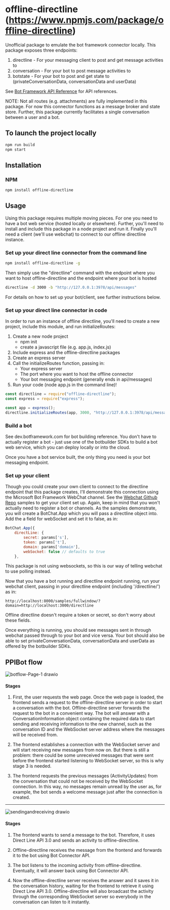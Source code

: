 offline-directline
(https://www.npmjs.com/package/offline-directline)
================
Unofficial package to emulate the bot framework connector locally. This package exposes three endpoints: 
1. directline - For your messaging client to post and get message activities to
2. conversation - For your bot to post message activities to
3. botstate - For your bot to post and get state to (privateConversationData, conversationData and userData)

See [Bot Framework API Reference](https://docs.microsoft.com/en-us/bot-framework/rest-api/bot-framework-rest-connector-api-reference) for API references. 

NOTE: Not all routes (e.g. attachments) are fully implemented in this package. For now this connector functions as a message broker and state store. Further, this package currently facilitates a single conversation between a user and a bot.

## To launch the project locally

```sh
npm run build
npm start
```

## Installation

### NPM

```sh
npm install offline-directline
```

## Usage

Using this package requires multiple moving pieces. For one you need to have a bot web service (hosted locally or elsewhere). Further, you'll need to install and include this package in a node project and run it. Finally you'll need a client (we'll use webchat) to connect to our offline directline instance. 

### Set up your direct line connector from the command line

```sh
npm install offline-directline -g
```
Then simply use the "directline" command with the endpoint where you want to host offline-directline and the endpoint where your bot is hosted

```sh
directline -d 3000 -b "http://127.0.0.1:3978/api/messages"
```

For details on how to set up your bot/client, see further instructions below.

### Set up your direct line connector in code
In order to run an instance of offline directline, you'll need to create a new project, include this module, and run initializeRoutes:

1. Create a new node project 
    * npm init 
    * create a javascript file (e.g. app.js, index.js)
2. Include express and the offline-directline packages
3. Create an express server
4. Call the initializeRoutes function, passing in:
    * Your express server
    * The port where you want to host the offline connector
    * Your bot messaging endpoint (generally ends in api/messages)
4. Run your code (node app.js in the command line)!

```js
const directline = require("offline-directline");
const express = require("express");

const app = express();
directline.initializeRoutes(app, 3000, "http://127.0.0.1:3978/api/messages");
```

### Build a bot 
See dev.botframework.com for bot building reference. You don't have to actually register a bot - just use one of the botbuilder SDKs to build a bot web service, which you can deploy locally or into the cloud. 

Once you have a bot service built, the only thing you need is your bot messaging endpoint.

### Set up your client
Though you could create your own client to connect to the directline endpoint that this package creates, I'll demonstrate this connection using the Microsoft Bot Framework WebChat channel. See the [Webchat Github Repo](https://github.com/Microsoft/BotFramework-WebChat) samples to get your client set up. Again, keep in mind that you won't actually need to register a bot or channels. As the samples demonstrate, you will create a BotChat.App which you will pass a directline object into. Add the a field for webSocket and set it to false, as in:

```js
BotChat.App({
    directLine: {
        secret: params['s'],
        token: params['t'],
        domain: params['domain'],
        webSocket: false // defaults to true
    },
```
This package is not using websockets, so this is our way of telling webchat to use polling instead. 

Now that you have a bot running and directline endpoint running, run your webchat client, passing in your directline endpoint (including '/directline/') as in:

```
http://localhost:8000/samples/fullwindow/?domain=http://localhost:3000/directline
```
Offline directline doesn't require a token or secret, so don't worry about these fields. 


Once everything is running, you should see messages sent in through webchat passed through to your bot and vice versa. Your bot should also be able to set privateConversationData, conversationData and userData as offered by the botbuilder SDKs.

## PPIBot flow
![botflow-Page-1 drawio](https://user-images.githubusercontent.com/62081471/137207168-053988a4-1974-48bb-a151-d71b982bbbea.png)

#### Stages

1. First, the user requests the web page. Once the web page is loaded, the frontend sends a request to the
offline-directline server in order to start a conversation with the bot. Offline-directline server forwards the
request to the bot in a convenient way. The bot will answer with a ConversationInformation object containing
the required data to start sending and receiving information to the new channel, such as the conversation ID
and the WebSocket server address where the messages will be received from.

2. The frontend establishes a connection with the WebSocket server and will start receiving new messages
from now on. But there is still a problem: there could be some unreceived messages that were sent before
the frontend started listening to WebSocket server, so this is why stage 3 is needed.

3. The frontend requests the previous messages (ActivityUpdates) from the conversation that could not be
received by the WebSocket connection. In this way, no messages remain unread by the user as, for example,
the bot sends a welcome message just after the connection is created.

* * *

![sendingandreceiving drawio](https://user-images.githubusercontent.com/62081471/137521293-8ddf266c-1120-43fd-a1e8-67b9fa064078.png)

#### Stages

1. The frontend wants to send a message to the bot. Therefore, it uses Direct Line API 3.0 and sends an activity to offline-directline.

2. Offline-directline receives the message from the frontend and forwards it to the bot using Bot Connector API.

3. The bot listens to the incoming activity from offline-directline. Eventually, it will answer back using Bot Connector API.

4. Now the offline-directline server receives the answer and it saves it in the conversation history, waiting for the frontend to retrieve it using Direct Line API 3.0. Offline-directline will also broadcast the activity through the corresponding WebSocket server so everybody in the conversation can listen to it instantly.



